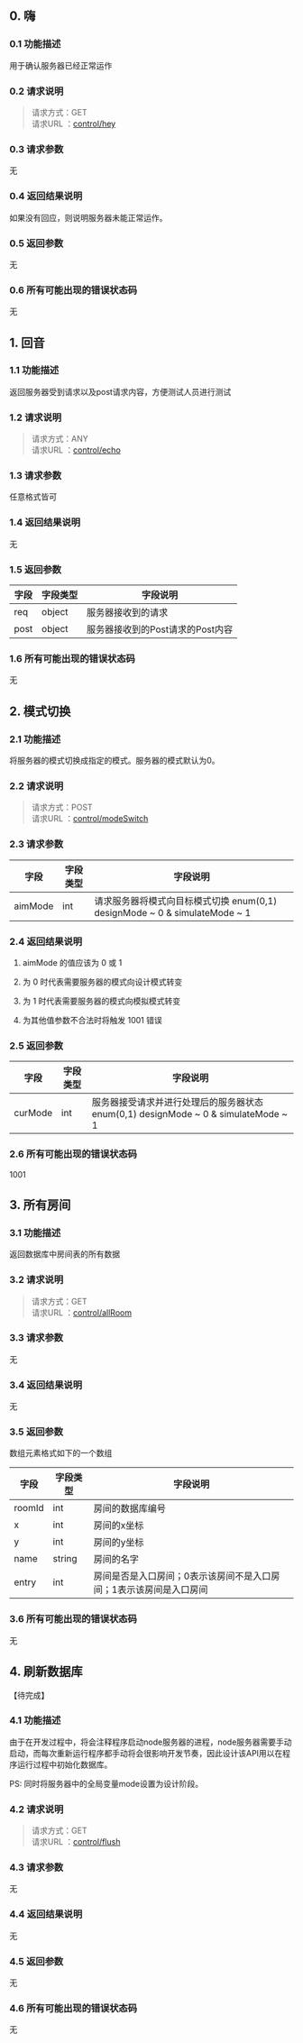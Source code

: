 ## 0. 嗨
### 0.1 功能描述
用于确认服务器已经正常运作
### 0.2 请求说明
> 请求方式：GET<br>
> 请求URL ：[control/hey](#)

### 0.3 请求参数

无

### 0.4 返回结果说明

如果没有回应，则说明服务器未能正常运作。

### 0.5 返回参数

无

### 0.6 所有可能出现的错误状态码

无



## 1. 回音

### 1.1 功能描述
返回服务器受到请求以及post请求内容，方便测试人员进行测试

### 1.2 请求说明
> 请求方式：ANY<br>
> 请求URL ：[control/echo](#)

### 1.3 请求参数

任意格式皆可

### 1.4 返回结果说明

无

### 1.5 返回参数

| 字段 | 字段类型 | 字段说明                         |
| ---- | -------- | -------------------------------- |
| req  | object   | 服务器接收到的请求               |
| post | object   | 服务器接收到的Post请求的Post内容 |

### 1.6 所有可能出现的错误状态码

无

## 2. 模式切换

### 2.1 功能描述

将服务器的模式切换成指定的模式。服务器的模式默认为0。

### 2.2 请求说明
> 请求方式：POST<br>
> 请求URL ：[control/modeSwitch](#)

### 2.3 请求参数

| 字段    | 字段类型 | 字段说明                                                     |
| ------- | -------- | ------------------------------------------------------------ |
| aimMode | int      | 请求服务器将模式向目标模式切换 enum(0,1) designMode ~ 0 & simulateMode ~ 1 |

### 2.4 返回结果说明



1. aimMode 的值应该为  0 或 1

2. 为 0 时代表需要服务器的模式向设计模式转变

3. 为 1 时代表需要服务器的模式向模拟模式转变

4. 为其他值参数不合法时将触发 1001 错误

   

### 2.5 返回参数



| 字段    | 字段类型 | 字段说明                                                     |
| ------- | -------- | ------------------------------------------------------------ |
| curMode | int      | 服务器接受请求并进行处理后的服务器状态 enum(0,1) designMode ~ 0 & simulateMode ~ 1 |



### 2.6 所有可能出现的错误状态码

1001



## 3. 所有房间

### 3.1 功能描述

返回数据库中房间表的所有数据

### 3.2 请求说明
> 请求方式：GET<br>
> 请求URL ：[control/allRoom](#)

### 3.3 请求参数

无

### 3.4 返回结果说明

无

### 3.5 返回参数

数组元素格式如下的一个数组

| 字段   | 字段类型 | 字段说明                                                     |
| ------ | -------- | ------------------------------------------------------------ |
| roomId | int      | 房间的数据库编号                                             |
| x      | int      | 房间的x坐标                                                  |
| y      | int      | 房间的y坐标                                                  |
| name   | string   | 房间的名字                                                   |
| entry  | int      | 房间是否是入口房间；0表示该房间不是入口房间；1表示该房间是入口房间 |

### 3.6 所有可能出现的错误状态码

无

## 4. 刷新数据库

【待完成】

### 4.1 功能描述

由于在开发过程中，将会注释程序启动node服务器的进程，node服务器需要手动启动，而每次重新运行程序都手动将会很影响开发节奏，因此设计该API用以在程序运行过程中初始化数据库。

PS: 同时将服务器中的全局变量mode设置为设计阶段。

### 4.2 请求说明
> 请求方式：GET<br>
> 请求URL ：[control/flush](#)

### 4.3 请求参数

无

### 4.4 返回结果说明

无

### 4.5 返回参数

无

### 4.6 所有可能出现的错误状态码

无

